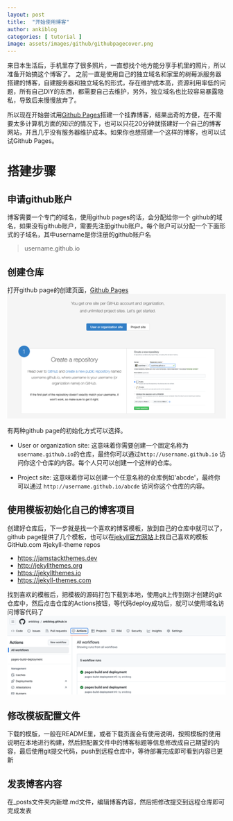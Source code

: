 ```yaml
---
layout: post
title:  "开始使用博客"
author: ankiblog
categories: [ tutorial ]
image: assets/images/github/githubpagecover.png
---
```


来日本生活后，手机里存了很多照片，一直想找个地方能分享手机里的照片，所以准备开始搞这个博客了。
之前一直是使用自己的独立域名和家里的树莓派服务器搭建的博客，自建服务器和独立域名的形式，存在维护成本高，资源利用率低的问题，所有自己DIY的东西，都需要自己去维护，另外，独立域名也比较容易暴露隐私，导致后来慢慢放弃了。

所以现在开始尝试用[Github Pages](https://pages.github.com/)搭建一个挂靠博客，结果出奇的方便，在不需要太多计算机方面的知识的情况下，也可以只花20分钟就搭建好一个自己的博客网站，并且几乎没有服务器维护成本。如果你也想搭建一个这样的博客，也可以试试Github Pages。

# 搭建步骤
## 申请github账户
博客需要一个专门的域名，使用github pages的话，会分配给你一个
github的域名，如果没有github账户，需要先注册github账户。每个账户可以分配一个下面形式的子域名，其中username是你注册的github账户名
> username.github.io


## 创建仓库
打开github page的创建页面，[Github Pages](https://pages.github.com/)  
![githubpage](../assets/images/github/githubpage.png)

有两种github page的初始化方式可以选择。  

- User or organization site: 这意味着你需要创建一个固定名称为`username.github.io`的仓库，最终你可以通过`http://username.github.io` 访问你这个仓库的内容。每个人只可以创建一个这样的仓库。

- Project site: 这意味着你可以创建一个任意名称的仓库例如'abcde'，最终你可以通过 `http://username.github.io/abcde` 访问你这个仓库的内容。


## 使用模板初始化自己的博客项目

创建好仓库后，下一步就是找一个喜欢的博客模板，放到自己的仓库中就可以了，github page提供了几个模板，也可以在[jekyll官方网站](https://jekyllrb.com/docs/themes/)上找自己喜欢的模板
GitHub.com #jekyll-theme repos
 - <https://jamstackthemes.dev>
 - <http://jekyllthemes.org>
 - <https://jekyllthemes.io>
 - <https://jekyll-themes.com>

找到喜欢的模板后，把模板的源码打包下载到本地，使用git上传到刚才创建的git仓库中，然后点击仓库的Actions按钮，等代码deploy成功后，就可以使用域名访问博客代码了
![githubactions](../assets/images/github/githubactions.png)


## 修改模板配置文件

下载的模版，一般在README里，或者下载页面会有使用说明，按照模板的使用说明在本地进行构建，然后把配置文件中的博客标题等信息修改成自己期望的内容，最后使用git提交代码，push到远程仓库中，等待部署完成即可看到内容已更新


## 发表博客内容

在_posts文件夹内新增.md文件，编辑博客内容，然后把修改提交到远程仓库即可完成发表

 
